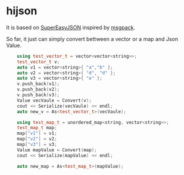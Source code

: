 # hijson
It is based on [SuperEasyJSON](http://sourceforge.net/projects/supereasyjson/) inspired by [msgpack](https://github.com/msgpack/msgpack).

So far, it just can simply convert  bettween a vector or a map  and Json Value.
```cpp
	using test_vector_t = vector<vector<string>>;
	test_vector_t v;
	auto v1 = vector<string>{ "a","b" };
	auto v2 = vector<string>{ "d", "d" };
	auto v3 = vector<string>{ "e" };
	v.push_back(v1);
	v.push_back(v2);
	v.push_back(v3);
	Value vecVaule = Convert(v);
	cout << Serialize(vecVaule) << endl;
	auto new_v = As<test_vector_t>(vecVaule);

	using test_map_t = unordered_map<string, vector<string>>;
	test_map_t map;
	map["v1"] = v1;
	map["v2"] = v2;
	map["v3"] = v3;
	Value mapValue = Convert(map);
	cout << Serialize(mapValue) << endl;

	auto new_map = As<test_map_t>(mapValue);
```

